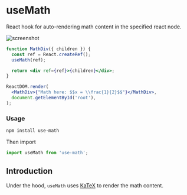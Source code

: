 # useMath

React hook for auto-rendering math content in the specified react node.

![screenshot](https://user-images.githubusercontent.com/4902438/50361018-9e82cf80-057b-11e9-98f6-0581b0d5d9dd.png)


```jsx
function MathDiv({ children }) {
  const ref = React.createRef();
  useMath(ref);

  return <div ref={ref}>{children}</div>;
}

ReactDOM.render(
  <MathDiv>{"Math here: $$x = \\frac{1}{2}$$"}</MathDiv>,
  document.getElementById('root'),
);
```

### Usage

```bash
npm install use-math
```

Then import
```js
import useMath from 'use-math';
```

## Introduction

Under the hood, `useMath` uses [KaTeX](https://github.com/KaTeX/KaTeX) to render the math content.
